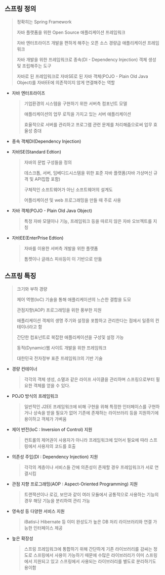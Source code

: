## 스프링 정의

> 정확히는 Spring Framework
>
> 자바 플랫폼을 위한 Open Source 애플리케이션 프레임워크
>
> 자바 엔터프라이즈 개발을 편하게 해주는 오픈 소스 경량급 애플리케이션 프레임워크
>
> 자바 개발을 위한 프레임워크로 종속(DI - Dependency Injection) 객체 생성 및 조립해주는 도구
>
> 자바로 된 프레임워크로 자바SE로 된 자바 객체(POJO - Plain Old Java Object)를 자바EE에 의존적이지 않게 연결해주는 역할

- 자바 엔터프라이즈

  > 기업환경의 시스템을 구현하기 위한 서버측 컴포넌트 모델
  >
  > 애플리케이션의 업무 로직을 가지고 있는 서버 애플리케이션
  >
  > 효율적으로 서버를 관리하고 프로그램 관련 문제를 처리해줌으로써 업무 효율성 증대

- 종속 객체DI(Dependency Injection)

- 자바SE(Standard Edtion)

  > 자바의 문법 구성들을 정의
  >
  > 데스크톱, 서버, 임베디드시스템을 위한 표준 자바 플랫폼(자바 가상머신 규격 및 API집합 포함)
  >
  > 구체적인 소프트웨어가 아닌 소프트웨어의 설계도
  >
  > 어플리케이션 및 web 프로그래밍을 만들 때 주로 사용

- 자바 객체(POJO - Plain Old Java Object)

  > 특정 자바 모델이나 기능, 프레임워크 등을 따르지 않은 자바 오브젝트를 지칭

- 자바EE(EnterPrise Edtion)

  > 자바를 이용한 서버측 개발을 위한 플랫폼
  >
  > 톰켓이나 글래스 피쉬등이 이 기반으로 만듦

## 스프링 특징

> 크기와 부하 경량
>
> 제어 역행(IoC) 기술을 통해 애플리케이션의 느슨한 결합을 도모
>
> 관점지향(AOP) 프로그래밍을 위한 풍부한 지원
>
> 애플리케이션 객체의 생명 주기와 설정을 포함하고 관리한다는 점에서 일종의 컨테이너라고 함
>
> 간단한 컴포넌트로 복잡한 애플리케이션을 구성및 설정 가능
>
> 동적(Dynamic)웹 사이트 개발을 위한 프레임워크
>
> 대한민국 전자정부 표준 프레임워크의 기반 기술

- 경량 컨테이너

  > 각각의 객체 생성, 소멸과 같은 라이프 사이클을 관리하며 스프링으로부터 필요한 객체를 얻을 수 있다.

- POJO 방식의 프레임워크

  > 일반적인 J2EE 프레임워크에 비해 구현을 위해 특정한 인터페이스를 구현하거나 상속을 받을 필요가 없어 기존에 존재하는 라이브러리 등을 지원하기에 용이하고 객체가 가벼움

- 제어 반전(IoC : Inversion of Control) 지원

  > 컨트롤의 제어권이 사용자가 아니라 프레임워크에 있어서 필요에 따라 스프링에서 사용자의 코드를 호출

- 의존성 주입(DI : Dependency Injection) 지원

  > 각각의 계층이나 서비스들 간에 의존성이 존재할 경우 프레임워크가 서로 연결시킴

- 관점 지향 프로그래밍(AOP : Aspect-Oriented Programming) 지원

  > 트랜잭션이나 로깅, 보안과 같이 여러 모듈에서 공통적으로 사용하는 기능의 경우 해당 기능을 분리하여 관리 가능

- 영속성 등 다양한 서비스 지원

  > iBatis나 Hibernate 등 이미 완성도가 높은 DB 처리 라이브러리와 연결 가능한 인터페이스 제공

- 높은 확장성

  > 스프링 프레임워크에 통합하기 위해 간단하게 기존 라이브러리를 감싸는 정도로 스프링에서 사용이 가능하기 때문에 수많은 라이브러리가 이미 스프링에서 지원되고 있고 스프링에서 사용되는 라이브러리를 별도로 분리하기도 용이함


